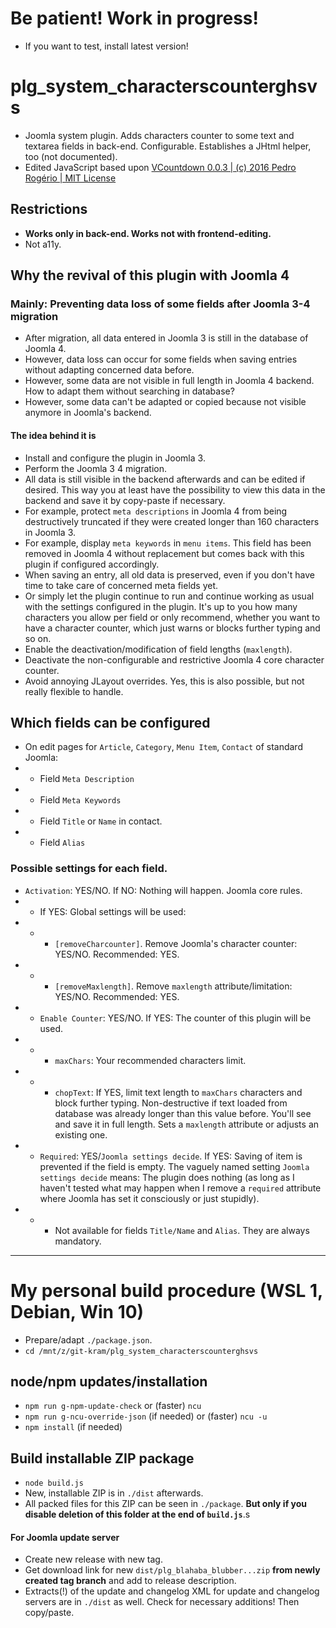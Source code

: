 # Be patient! Work in progress!
- If you want to test, install latest version!

# plg_system_characterscounterghsvs
- Joomla system plugin. Adds characters counter to some text and textarea fields in back-end. Configurable. Establishes a JHtml helper, too (not documented).
- Edited JavaScript based upon [VCountdown 0.0.3 | (c) 2016 Pedro Rogério | MIT License](https://github.com/pinceladasdaweb/VCountdown)

## Restrictions
- **Works only in back-end. Works not with frontend-editing.**
- Not a11y.

## Why the revival of this plugin with Joomla 4
### Mainly: Preventing data loss of some fields after Joomla 3-4 migration

- After migration, all data entered in Joomla 3 is still in the database of Joomla 4.
- However, data loss can occur for some fields when saving entries without adapting concerned data before.
- However, some data are not visible in full length in Joomla 4 backend. How to adapt them without searching in database?
- However, some data can't be adapted or copied because not visible anymore in Joomla's backend.

#### The idea behind it is

- Install and configure the plugin in Joomla 3.
- Perform the Joomla 3 4 migration.
- All data is still visible in the backend afterwards and can be edited if desired. This way you at least have the possibility to view this data in the backend and save it by copy-paste if necessary.
- For example, protect `meta descriptions` in Joomla 4 from being destructively truncated if they were created longer than 160 characters in Joomla 3.
- For example, display `meta keywords` in `menu items`. This field has been removed in Joomla 4 without replacement but comes back with this plugin if configured accordingly.
- When saving an entry, all old data is preserved, even if you don't have time to take care of concerned meta fields yet.
- Or simply let the plugin continue to run and continue working as usual with the settings configured in the plugin. It's up to you how many characters you allow per field or only recommend, whether you want to have a character counter, which just warns or blocks further typing and so on.
- Enable the deactivation/modification of field lengths (`maxlength`).
- Deactivate the non-configurable and restrictive Joomla 4 core character counter.
- Avoid annoying JLayout overrides. Yes, this is also possible, but not really flexible to handle.

## Which fields can be configured
- On edit pages for `Article`, `Category`, `Menu Item`, `Contact` of standard Joomla:
- - Field <code>Meta Description</code>
- - Field <code>Meta Keywords</code>
- - Field <code>Title</code> or <code>Name</code> in contact.
- - Field <code>Alias</code>

### Possible settings for each field.
- <code>Activation</code>: YES/NO. If NO: Nothing will happen. Joomla core rules.
- - If YES: Global settings will be used:
- - - `[removeCharcounter]`. Remove Joomla's character counter: YES/NO. Recommended: YES.
- - - `[removeMaxlength]`. Remove `maxlength` attribute/limitation: YES/NO. Recommended: YES.
- - `Enable Counter`: YES/NO. If YES: The counter of this plugin will be used.
- - - <code>maxChars</code>: Your recommended characters limit.
- - - <code>chopText</code>: If YES, limit text length to <code>maxChars</code> characters and block further typing. Non-destructive if text loaded from database was already longer than this value before. You'll see and save it in full length. Sets a <code>maxlength</code> attribute or adjusts an existing one.
- - <code>Required</code>: YES/`Joomla settings decide`. If YES: Saving of item is prevented if the field is empty. The vaguely named setting `Joomla settings decide` means: The plugin does nothing (as long as I haven't tested what may happen when I remove a `required` attribute where Joomla has set it consciously or just stupidly).
- - - Not available for fields `Title/Name` and `Alias`. They are always mandatory.

-----------------------------------------------------

# My personal build procedure (WSL 1, Debian, Win 10)
- Prepare/adapt `./package.json`.
- `cd /mnt/z/git-kram/plg_system_characterscounterghsvs`

## node/npm updates/installation
- `npm run g-npm-update-check` or (faster) `ncu`
- `npm run g-ncu-override-json` (if needed) or (faster) `ncu -u`
- `npm install` (if needed)

## Build installable ZIP package
- `node build.js`
- New, installable ZIP is in `./dist` afterwards.
- All packed files for this ZIP can be seen in `./package`. **But only if you disable deletion of this folder at the end of `build.js`**.s

#### For Joomla update server
- Create new release with new tag.
- Get download link for new `dist/plg_blahaba_blubber...zip` **from newly created tag branch** and add to release description.
- Extracts(!) of the update and changelog XML for update and changelog servers are in `./dist` as well. Check for necessary additions! Then copy/paste.
